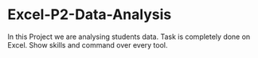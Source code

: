 # Excel-P2-Data-Analysis
In this Project we are analysing students data.
Task is completely done on Excel.
Show skills and command over every tool.